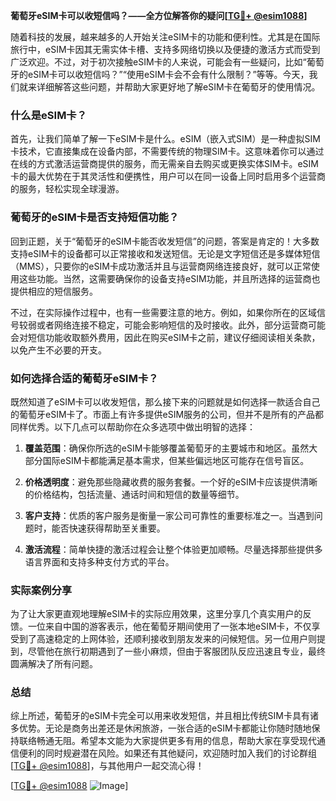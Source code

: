 **葡萄牙eSIM卡可以收短信吗？——全方位解答你的疑问[[TG💪+ @esim1088](https://t.me/s/esim1088)]**

随着科技的发展，越来越多的人开始关注eSIM卡的功能和便利性。尤其是在国际旅行中，eSIM卡因其无需实体卡槽、支持多网络切换以及便捷的激活方式而受到广泛欢迎。不过，对于初次接触eSIM卡的人来说，可能会有一些疑问，比如“葡萄牙的eSIM卡可以收短信吗？”“使用eSIM卡会不会有什么限制？”等等。今天，我们就来详细解答这些问题，并帮助大家更好地了解eSIM卡在葡萄牙的使用情况。

### 什么是eSIM卡？

首先，让我们简单了解一下eSIM卡是什么。eSIM（嵌入式SIM）是一种虚拟SIM卡技术，它直接集成在设备内部，不需要传统的物理SIM卡。这意味着你可以通过在线的方式激活运营商提供的服务，而无需亲自去购买或更换实体SIM卡。eSIM卡的最大优势在于其灵活性和便携性，用户可以在同一设备上同时启用多个运营商的服务，轻松实现全球漫游。

### 葡萄牙的eSIM卡是否支持短信功能？

回到正题，关于“葡萄牙的eSIM卡能否收发短信”的问题，答案是肯定的！大多数支持eSIM卡的设备都可以正常接收和发送短信。无论是文字短信还是多媒体短信（MMS），只要你的eSIM卡成功激活并且与运营商网络连接良好，就可以正常使用这些功能。当然，这需要确保你的设备支持eSIM功能，并且所选择的运营商也提供相应的短信服务。

不过，在实际操作过程中，也有一些需要注意的地方。例如，如果你所在的区域信号较弱或者网络连接不稳定，可能会影响短信的及时接收。此外，部分运营商可能会对短信功能收取额外费用，因此在购买eSIM卡之前，建议仔细阅读相关条款，以免产生不必要的开支。

### 如何选择合适的葡萄牙eSIM卡？

既然知道了eSIM卡可以收发短信，那么接下来的问题就是如何选择一款适合自己的葡萄牙eSIM卡了。市面上有许多提供eSIM服务的公司，但并不是所有的产品都同样优秀。以下几点可以帮助你在众多选项中做出明智的选择：

1. **覆盖范围**：确保你所选的eSIM卡能够覆盖葡萄牙的主要城市和地区。虽然大部分国际eSIM卡都能满足基本需求，但某些偏远地区可能存在信号盲区。
   
2. **价格透明度**：避免那些隐藏收费的服务套餐。一个好的eSIM卡应该提供清晰的价格结构，包括流量、通话时间和短信的数量等细节。

3. **客户支持**：优质的客户服务是衡量一家公司可靠性的重要标准之一。当遇到问题时，能否快速获得帮助至关重要。

4. **激活流程**：简单快捷的激活过程会让整个体验更加顺畅。尽量选择那些提供多语言界面和支持多种支付方式的平台。

### 实际案例分享

为了让大家更直观地理解eSIM卡的实际应用效果，这里分享几个真实用户的反馈。一位来自中国的游客表示，他在葡萄牙期间使用了一张本地eSIM卡，不仅享受到了高速稳定的上网体验，还顺利接收到朋友发来的问候短信。另一位用户则提到，尽管他在旅行初期遇到了一些小麻烦，但由于客服团队反应迅速且专业，最终圆满解决了所有问题。

### 总结

综上所述，葡萄牙的eSIM卡完全可以用来收发短信，并且相比传统SIM卡具有诸多优势。无论是商务出差还是休闲旅游，一张合适的eSIM卡都能让你随时随地保持联络畅通无阻。希望本文能为大家提供更多有用的信息，帮助大家在享受现代通信便利的同时规避潜在风险。如果还有其他疑问，欢迎随时加入我们的讨论群组[[TG💪+ @esim1088](https://t.me/s/esim1088)]，与其他用户一起交流心得！

[[TG💪+ @esim1088](https://t.me/s/esim1088) ![Image](https://i.postimg.cc/4NQfJmqS/Snipaste-2025-05-13-00-14-12.png)]